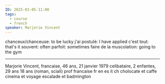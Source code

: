 ```yaml
---
ID: 2025-03-05-11:00
tags:
  - course
  - french
speaker: Marjorie Vincent
---
```

chanceux/chanceuse: to be lucky
j'ai postulé: I have applied
c'est tout: that's it
souvent: often
parfoit: sometimes
faire de la muscolation: going to the gym

---
Marjorie Vincent, francaise, 46 ans, 21 janvier 1979
celibataire, 2 enfantes, 29 ans 18 ans (roman, sciali)
prof francaise
fr en es it ch
cholocate et caffe
cinema et voyage
escalade et badmington